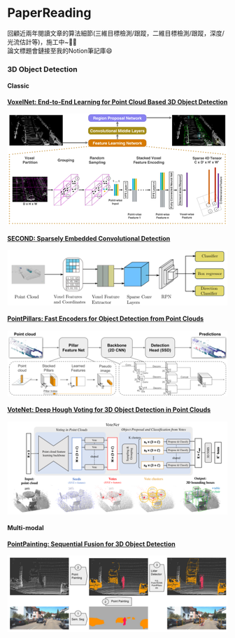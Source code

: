 # PaperReading   
回顧近兩年閱讀文章的算法細節(三維目標檢測/跟蹤，二維目標檢測/跟蹤，深度/光流估計等)，施工中~:star2::fire:    
論文標題會鏈接至我的Notion筆記庫😄

### 3D Object Detection

#### Classic
#### [VoxelNet: End-to-End Learning for Point Cloud Based 3D Object Detection](https://distinct-reading-260.notion.site/VoxelNet-2be72e5916f347359e8b4d37d26e877d)     

![](https://github.com/LeoZhiheng/PaperReading/blob/main/PaperPicture/VoxelNet.png)

#### [SECOND: Sparsely Embedded Convolutional Detection](https://distinct-reading-260.notion.site/VoxelNet-bf05c794364248af81eff1d14bc465b5)     

![](https://github.com/LeoZhiheng/PaperReading/blob/main/PaperPicture/Second.png)

#### [PointPillars: Fast Encoders for Object Detection from Point Clouds](https://distinct-reading-260.notion.site/PointPillar-2a78ef5761ba4736adce2c20027f9f80)      

![](https://github.com/LeoZhiheng/PaperReading/blob/main/PaperPicture/PointPillars.png)

#### [VoteNet: Deep Hough Voting for 3D Object Detection in Point Clouds](https://distinct-reading-260.notion.site/VoteNet-828064ac02db49a6a4a302d4db00054e)  
![](https://github.com/LeoZhiheng/PaperReading/blob/main/PaperPicture/VoteNet.png)

#### Multi-modal
#### [PointPainting: Sequential Fusion for 3D Object Detection](https://distinct-reading-260.notion.site/VoteNet-828064ac02db49a6a4a302d4db00054e)  
![](https://github.com/LeoZhiheng/PaperReading/blob/main/PaperPicture/PointPainting.png)
